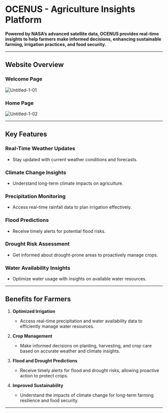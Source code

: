 
# OCENUS - Agriculture Insights Platform

**Powered by NASA’s advanced satellite data, OCENUS provides real-time insights to help farmers make informed decisions, enhancing sustainable farming, irrigation practices, and food security.**

---

## Website Overview

### Welcome Page
![Untitled-1-01](https://github.com/user-attachments/assets/8fece0fa-96dc-43ed-ba76-2bb555e9dc92)

### Home Page
![Untitled-1-02](https://github.com/user-attachments/assets/e6b4ab4f-081d-4997-af54-5034b87fe9a2)

---

## Key Features

### Real-Time Weather Updates
- Stay updated with current weather conditions and forecasts.

### Climate Change Insights
- Understand long-term climate impacts on agriculture.

### Precipitation Monitoring
- Access real-time rainfall data to plan irrigation effectively.

### Flood Predictions
- Receive timely alerts for potential flood risks.

### Drought Risk Assessment
- Get informed about drought-prone areas to proactively manage crops.

### Water Availability Insights
- Optimize water usage with insights on available water resources.

---

## Benefits for Farmers

1. **Optimized Irrigation**
   - Access real-time precipitation and water availability data to efficiently manage water resources.

2. **Crop Management**
   - Make informed decisions on planting, harvesting, and crop care based on accurate weather and climate insights.

3. **Flood and Drought Predictions**
   - Receive timely alerts for flood and drought risks, allowing proactive action to protect crops.

4. **Improved Sustainability**
   - Understand the impacts of climate change for long-term farming resilience and food security.

---
